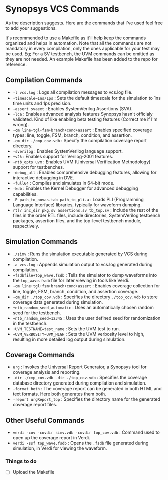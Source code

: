 
# Synopsys VCS Commands
As the description suggests. Here are the commands that I've used feel free to add your suggestions.

It's recommended to use a Makefile as it'll help keep the commands organized and helps in automation. Note that all the commands are not mandatory in every compilation, only the ones applicable for your test may be used. Eg; For a SV testbench, the UVM commands can be omitted as they are not needed. An example Makefile has been added to the repo for reference.

## Compilation Commands
* `-l vcs.log` : Logs all compilation messages to vcs.log file.
* `-timescale=1ns/1ps` : Sets the default timescale for the simulation to 1ns time units and 1ps precision.
* `-assert svaext`	: Enables SystemVerilog Assertions (SVA).
* `-lca` : Enables advanced analysis features Synopsys hasn't officialy validated. Kind of like enabling beta testing features (Correct me if I'm wrong).
* `-cm line+tgl+fsm+branch+cond+assert` : Enables specified coverage types: line, toggle, FSM, branch, condition, and assertion.
* `-cm_dir ./cmp_cov.vdb` : Specify the compilation coverage report directory.
* `-sverilog` : Enables SystemVerilog language support.
* `+v2k` : Enables support for Verilog-2001 features.
* `-ntb_opts uvm` : Enables UVM (Universal Verification Methodology) support for testbenches.
* `-debug_all` : Enables comprehensive debugging features, allowing for interactive debugging in DVE.
* `-full64` : Compiles and simulates in 64-bit mode.
* `-kdb` : Enables the Kernel Debugger for advanced debugging capabilities.
* `-P path_to_novas.tab path_to_pli.a` : Loads PLI (Programming Language Interface) libraries, typically for waveform dumping.
* `rtl/ inc_dir pkg.sv assertions.sv tb_top.sv` : Include the rest of the files in the order RTL files, include directories, SystemVerilog testbench packages, assertion files, and the top-level testbench module, respectively.

## Simulation Commands
* `./simv` : Runs the simulation executable generated by VCS during compilation.
* `-a vcs.log` : Appends simulation output to vcs.log generated during compilation.
* `+fsdbfile+top_wave.fsdb` : Tells the simulator to dump waveforms into the `top_wave.fsdb` file for later viewing in tools like Verdi.
* `-cm line+tgl+fsm+branch+cond+assert` : Enables coverage collection for line, toggle, FSM, branch, condition, and assertion coverage.
* `-cm_dir ./top_cov.vdb` : Specifies the directory `./top_cov.vdb` to store coverage data generated during simulation.
* `+ntb_random_seed_automatic` : Uses an automatically chosen random seed for the testbench.
* `+ntb_random_seed=12345` : Uses the user defined seed for randomization in the testbench.
* `+UVM_TESTNAME=test_name` : Sets the UVM test to run.
* `+UVM_VERBOSITY=UVM_HIGH` : Sets the UVM verbosity level to high, resulting in more detailed log output during simulation.

## Coverage Commands
* `urg` : Invokes the Universal Report Generator, a Synopsys tool for coverage analysis and reporting.
* `-dir ./cmp_cov.vdb -dir ./top_cov.vdb` : Specifies the coverage database directory generated during compilation and simulation.
* `-format both` : The coverage report can be generated in both HTML and text formats. Here both generates them both.
* `-report urgReport_top` : Specifies the directory name for the generated coverage report files.

## Other Useful Commands
* `verdi -cov -covdir simv.vdb -covdir top_cov.vdb` : Command used to open up the coverage report in Verdi.
* `verdi -ssf top_wave.fsdb` : Opens the `.fsdb` file generated during simulation, in Verdi for viewing the waveform.

### Things to do
* [ ] Upload the Makefile
